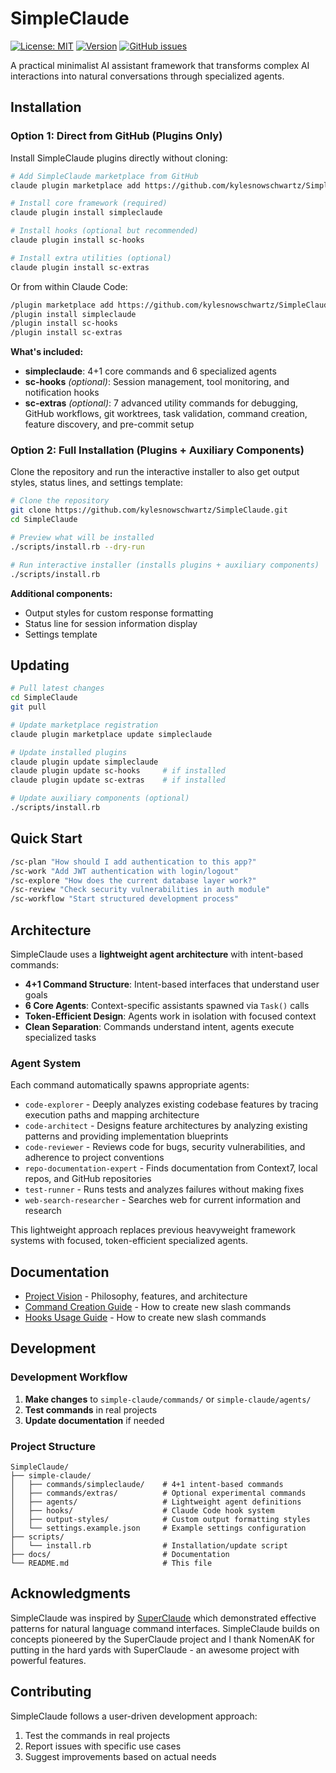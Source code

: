 # SimpleClaude

[![License: MIT](https://img.shields.io/badge/License-MIT-yellow.svg)](https://opensource.org/licenses/MIT) [![Version](https://img.shields.io/badge/version-2.0.0-blue.svg)](https://github.com/kylesnowschwartz/SimpleClaude) [![GitHub issues](https://img.shields.io/github/issues/kylesnowschwartz/SimpleClaude)](https://github.com/kylesnowschwartz/SimpleClaude/issues)

A practical minimalist AI assistant framework that transforms complex AI interactions into natural conversations through specialized agents.

## Installation

### Option 1: Direct from GitHub (Plugins Only)

Install SimpleClaude plugins directly without cloning:

```bash
# Add SimpleClaude marketplace from GitHub
claude plugin marketplace add https://github.com/kylesnowschwartz/SimpleClaude

# Install core framework (required)
claude plugin install simpleclaude

# Install hooks (optional but recommended)
claude plugin install sc-hooks

# Install extra utilities (optional)
claude plugin install sc-extras
```

Or from within Claude Code:

```bash
/plugin marketplace add https://github.com/kylesnowschwartz/SimpleClaude
/plugin install simpleclaude
/plugin install sc-hooks
/plugin install sc-extras
```

**What's included:**
- **simpleclaude**: 4+1 core commands and 6 specialized agents
- **sc-hooks** _(optional)_: Session management, tool monitoring, and notification hooks
- **sc-extras** _(optional)_: 7 advanced utility commands for debugging, GitHub workflows, git worktrees, task validation, command creation, feature discovery, and pre-commit setup

### Option 2: Full Installation (Plugins + Auxiliary Components)

Clone the repository and run the interactive installer to also get output styles, status lines, and settings template:

```bash
# Clone the repository
git clone https://github.com/kylesnowschwartz/SimpleClaude.git
cd SimpleClaude

# Preview what will be installed
./scripts/install.rb --dry-run

# Run interactive installer (installs plugins + auxiliary components)
./scripts/install.rb
```

**Additional components:**
- Output styles for custom response formatting
- Status line for session information display
- Settings template

## Updating

```bash
# Pull latest changes
cd SimpleClaude
git pull

# Update marketplace registration
claude plugin marketplace update simpleclaude

# Update installed plugins
claude plugin update simpleclaude
claude plugin update sc-hooks     # if installed
claude plugin update sc-extras    # if installed

# Update auxiliary components (optional)
./scripts/install.rb
```

## Quick Start

```bash
/sc-plan "How should I add authentication to this app?"
/sc-work "Add JWT authentication with login/logout"
/sc-explore "How does the current database layer work?"
/sc-review "Check security vulnerabilities in auth module"
/sc-workflow "Start structured development process"
```

## Architecture

SimpleClaude uses a **lightweight agent architecture** with intent-based commands:

- **4+1 Command Structure**: Intent-based interfaces that understand user goals
- **6 Core Agents**: Context-specific assistants spawned via `Task()` calls
- **Token-Efficient Design**: Agents work in isolation with focused context
- **Clean Separation**: Commands understand intent, agents execute specialized tasks

### Agent System

Each command automatically spawns appropriate agents:

- `code-explorer` - Deeply analyzes existing codebase features by tracing execution paths and mapping architecture
- `code-architect` - Designs feature architectures by analyzing existing patterns and providing implementation blueprints
- `code-reviewer` - Reviews code for bugs, security vulnerabilities, and adherence to project conventions
- `repo-documentation-expert` - Finds documentation from Context7, local repos, and GitHub repositories
- `test-runner` - Runs tests and analyzes failures without making fixes
- `web-search-researcher` - Searches web for current information and research

This lightweight approach replaces previous heavyweight framework systems with focused, token-efficient specialized agents.

## Documentation

- [Project Vision](docs/VISION.md) - Philosophy, features, and architecture
- [Command Creation Guide](docs/AI_SLASH_COMMAND_CREATION_GUIDE.md) - How to create new slash commands
- [Hooks Usage Guide](docs/HOOKS_GUIDE.md) - How to create new slash commands

## Development

### Development Workflow

1. **Make changes** to `simple-claude/commands/` or `simple-claude/agents/`
2. **Test commands** in real projects
3. **Update documentation** if needed

### Project Structure

```
SimpleClaude/
├── simple-claude/
│   ├── commands/simpleclaude/    # 4+1 intent-based commands
│   ├── commands/extras/          # Optional experimental commands
│   ├── agents/                   # Lightweight agent definitions
│   ├── hooks/                    # Claude Code hook system
│   ├── output-styles/            # Custom output formatting styles
│   └── settings.example.json     # Example settings configuration
├── scripts/
│   └── install.rb                # Installation/update script
├── docs/                         # Documentation
└── README.md                     # This file
```

## Acknowledgments

SimpleClaude was inspired by [SuperClaude](https://github.com/NomenAK/SuperClaude) which demonstrated effective patterns for natural language command interfaces. SimpleClaude builds on concepts pioneered by the SuperClaude project and I thank NomenAK for putting in the hard yards with SuperClaude - an awesome project with powerful features.

## Contributing

SimpleClaude follows a user-driven development approach:

1. Test the commands in real projects
2. Report issues with specific use cases
3. Suggest improvements based on actual needs
